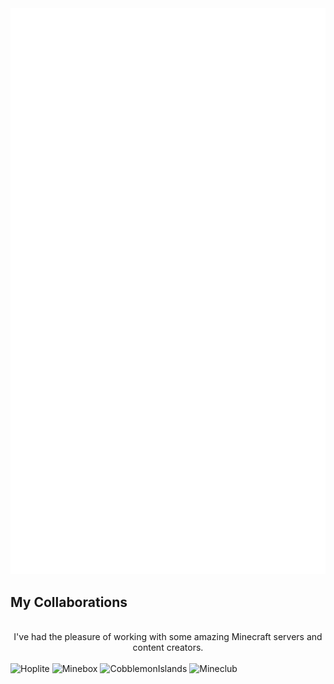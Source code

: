 <picture>
  <img src="/github-metrics.svg" alt="Metrics">
</picture>

## My Collaborations
<br>
<center>I've had the pleasure of working with some amazing Minecraft servers and content creators.</center>
<br>
<picture>
  <img src="https://aquatic.gg/hoplite.png" alt="Hoplite">
</picture>
<picture>
  <img src="https://aquatic.gg/minebox.png" alt="Minebox">
</picture>
<picture>
  <img src="https://aquatic.gg/cobblemonislands.png" alt="CobblemonIslands">
</picture>
<picture>
  <img src="https://aquatic.gg/mineclub.png" alt="Mineclub">
</picture>
